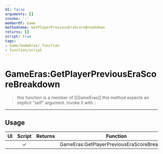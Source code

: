```yaml
---
UI: false
arguments: []
invoke: ':'
memberOf: Game
methodname: GetPlayerPreviousEraScoreBreakdown
returns: []
script: true
tags:
- Game/GameEras/_function
- function/script
---
```

# GameEras:GetPlayerPreviousEraScoreBreakdown
> this function is a member of [[GameEras]]
> this method expects an implicit "self" argument. invoke it with `:`
-----
## Usage
|  UI | Script | Returns | Function | Arguments |
|:---:|:------:|-------:|:--------:|:---------|
| |✓||GameEras:GetPlayerPreviousEraScoreBreakdown||
